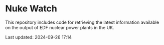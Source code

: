 # Nuke Watch

This repository includes code for retrieving the latest information available on the output of EDF nuclear power plants in the UK.

Last updated: 2024-09-26 17:14